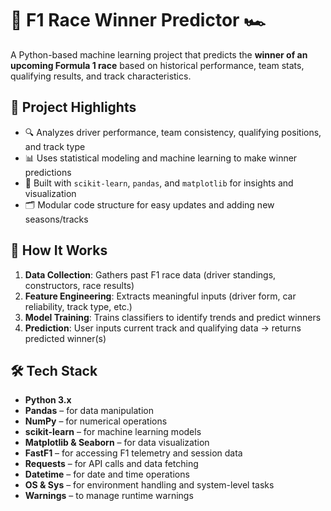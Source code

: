 # 🏁 F1 Race Winner Predictor 🏎️

A Python-based machine learning project that predicts the **winner of an upcoming Formula 1 race** based on historical performance, team stats, qualifying results, and track characteristics.

## 📌 Project Highlights

- 🔍 Analyzes driver performance, team consistency, qualifying positions, and track type
- 📊 Uses statistical modeling and machine learning to make winner predictions
- 🧠 Built with `scikit-learn`, `pandas`, and `matplotlib` for insights and visualization
- 🗂️ Modular code structure for easy updates and adding new seasons/tracks

## 🧠 How It Works

1. **Data Collection**: Gathers past F1 race data (driver standings, constructors, race results)
2. **Feature Engineering**: Extracts meaningful inputs (driver form, car reliability, track type, etc.)
3. **Model Training**: Trains classifiers to identify trends and predict winners
4. **Prediction**: User inputs current track and qualifying data → returns predicted winner(s)

## 🛠️ Tech Stack

- **Python 3.x**
- **Pandas** – for data manipulation
- **NumPy** – for numerical operations
- **scikit-learn** – for machine learning models
- **Matplotlib & Seaborn** – for data visualization
- **FastF1** – for accessing F1 telemetry and session data
- **Requests** – for API calls and data fetching
- **Datetime** – for date and time operations
- **OS & Sys** – for environment handling and system-level tasks
- **Warnings** – to manage runtime warnings
